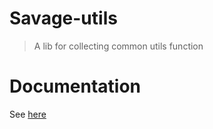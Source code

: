 # Savage-utils

> A lib for collecting common utils function

# Documentation

See [here](https://savage181855.github.io/savage-libs/savage-utils/modules)